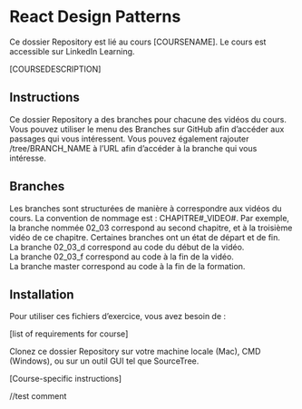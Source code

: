 # React Design Patterns

Ce dossier Repository est lié au cours [COURSENAME]. Le cours est accessible sur LinkedIn Learning. 

[COURSEDESCRIPTION] 

## Instructions 

Ce dossier Repository a des branches pour chacune des vidéos du cours. Vous pouvez utiliser le menu des Branches sur GitHub afin d’accéder aux passages qui vous intéressent. Vous pouvez également rajouter /tree/BRANCH_NAME à l’URL afin d’accéder à la branche qui vous intéresse. 

## Branches 

Les branches sont structurées de manière à correspondre aux vidéos du cours. La convention de nommage est : CHAPITRE#_VIDEO#. Par exemple, la branche nommée 02_03 correspond au second chapitre, et à la troisième vidéo de ce chapitre. Certaines branches ont un état de départ et de fin.  
La branche 02_03_d correspond au code du début de la vidéo.  
La branche 02_03_f correspond au code à la fin de la vidéo.  
La branche master correspond au code à la fin de la formation. 

## Installation 

Pour utiliser ces fichiers d’exercice, vous avez besoin de : 

[list of requirements for course] 

Clonez ce dossier Repository sur votre machine locale (Mac), CMD (Windows), ou sur un outil GUI tel que SourceTree. 

[Course-specific instructions] 

//test comment 

[0]: # "Replace these placeholder URLs with actual course URLs"
[lil-course-url]: https://www.linkedin.com/learning/
[lil-thumbnail-url]: http://
